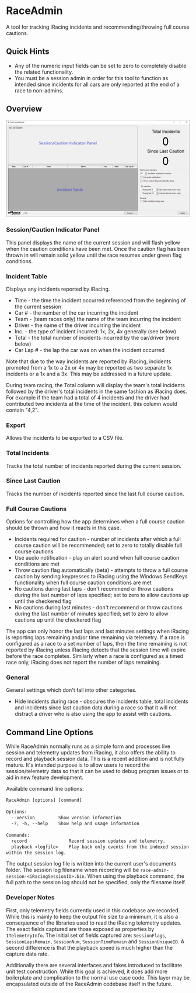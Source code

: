 # RaceAdmin
A tool for tracking iRacing incidents and recommending/throwing full course cautions.

## Quick Hints
* Any of the numeric input fields can be set to zero to completely disable the related functionality.
* You must be a session admin in order for this tool to function as intended since incidents for all
cars are only reported at the end of a race to non-admins.

## Overview

![race admin screenshot](/images/race-admin.png)

### Session/Caution Indicator Panel
This panel displays the name of the current session and will flash yellow when the caution conditions
have been met. Once the caution flag has been thrown in will remain solid yellow until the race resumes
under green flag conditions.

### Incident Table
Displays any incidents reported by iRacing.
* Time - the time the incident occurred referenced from the beginning of the current session
* Car # - the number of the car incurring the incident
* Team - (team races only) the name of the team incurring the incident
* Driver - the name of the driver incurring the incident
* Inc. - the type of incident incurred: 1x, 2x, 4x generally (see below)
* Total - the total number of incidents incurred by the car/driver (more below)
* Car Lap # - the lap the car was on when the incident occurred

Note that due to the way incidents are reported by iRacing, incidents promoted from a 1x to
a 2x or 4x may be reported as two separate 1x incidents or a 1x and a 3x. This may be addressed
in a future update.

During team racing, the Total column will display the team's total incidents followed by the 
driver's total incidents in the same fashion as iRacing does. For example if the team had a total
of 4 incidents and the driver had contributed two incidents at the time of the incident, this 
column would contain "4,2".

### Export
Allows the incidents to be exported to a CSV file.

### Total Incidents
Tracks the total number of incidents reported during the current session.

### Since Last Caution
Tracks the number of incidents reported since the last full course caution.

### Full Course Cautions
Options for controlling how the app determines when a full course caution should be thrown and
how it reacts in this case.

* Incidents required for caution - number of incidents after which a full course caution will be recommended; set to zero to totally disable full course cautions
* Use audio notification - play an alert sound when full course caution conditions are met
* Throw caution flag automatically (beta) - attempts to throw a full course caution by sending keypresses to iRacing using the Windows SendKeys functionality when full course caution conditions are met
* No cautions during last laps - don't recommend or throw cautions during the last number of laps specified; set to zero to allow cautions up until the checkered flag
* No cautions during last minutes - don't recommend or throw cautions during the last number of minutes specified; set to zero to allow cautions up until the checkered flag

The app can only honor the last laps and last minutes settings when iRacing is reporting laps remaining and/or time remaining via telemetry. If a race is configured as a race to a set number of laps, then the time remaining is not reported by iRacing unless iRacing detects that the session time will expire before the race completes. Similarly when a race is configured as a timed race only, iRacing does not report the number of laps remaining.

### General
General settings which don't fall into other categories.

* Hide incidents during race - obscures the incidents table, total incidents and incidents since last caution data during a race so that it will not distract a driver who is also using the app to assist with cautions.


## Command Line Options

While RaceAdmin normally runs as a simple form and processes live session and telemetry updates from iRacing, it also offers the ability to record and playback session data. This is a recent addition and is not fully mature. It's intended purpose is to allow users to record the session/telemetry data so that it can be used to debug program issues or to aid in new feature development. 

Available command line options:
```
RaceAdmin [options] [command]

Options:
  --version         Show version information
  -?, -h, --help    Show help and usage information

Commands:
  record                Record session updates and telemetry.
  playback <logfile>    Play back only events from the indexed session within the session log.
```
The output session log file is written into the current user's documents folder. The session log filename when recording will be `race-admin-session-<iRacingSessionID>.bin`. When using the playback command, the full path to the session log should not be specified, only the filename itself.
  
### Developer Notes
First, only telemetry fields currently used in this codebase are recorded. While this is mainly to keep the output file size to a minimum, it is also a consequence of the libraries used to read the iRacing telemetry updates. The exact fields captured are those exposed as properties by `ITelemetryInfo`. The initial set of fields captured are: `SessionFlags`, `SessionLapsRemain`, `SessionNum`, `SessionTimeRemain` and `SessionUniqueID`. A second difference is that the playback speed is much higher than the capture data rate. 

Additionally there are several interfaces and fakes introduced to facilitate unit test construction. While this goal is achieved, it does add more boilerplate and complication to the normal use case code. This layer may be encapsulated outside of the RaceAdmin codebase itself in the future.
